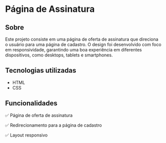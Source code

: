 # Página de Assinatura
## Sobre
Este projeto consiste em uma página de oferta de assinatura que direciona o usuário para uma página de cadastro. O design foi desenvolvido com foco em responsividade, garantindo uma boa experiência em diferentes dispositivos, como desktops, tablets e smartphones.

## Tecnologias utilizadas
* HTML
* CSS

## Funcionalidades
✅ Página de oferta de assinatura

✅ Redirecionamento para a página de cadastro

✅ Layout responsivo

